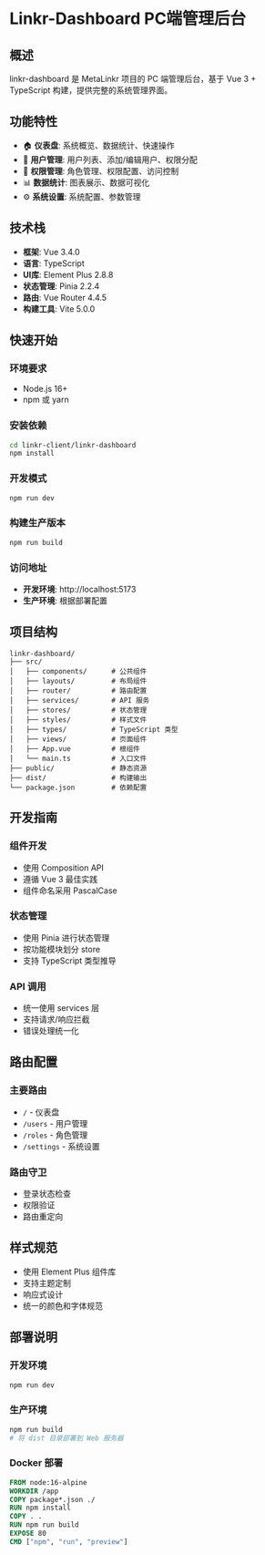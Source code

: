 # Linkr-Dashboard PC端管理后台

## 概述

linkr-dashboard 是 MetaLinkr 项目的 PC 端管理后台，基于 Vue 3 + TypeScript 构建，提供完整的系统管理界面。

## 功能特性

- 🏠 **仪表盘**: 系统概览、数据统计、快速操作
- 👥 **用户管理**: 用户列表、添加/编辑用户、权限分配
- 🔐 **权限管理**: 角色管理、权限配置、访问控制
- 📊 **数据统计**: 图表展示、数据可视化
- ⚙️ **系统设置**: 系统配置、参数管理

## 技术栈

- **框架**: Vue 3.4.0
- **语言**: TypeScript
- **UI库**: Element Plus 2.8.8
- **状态管理**: Pinia 2.2.4
- **路由**: Vue Router 4.4.5
- **构建工具**: Vite 5.0.0

## 快速开始

### 环境要求
- Node.js 16+
- npm 或 yarn

### 安装依赖
```bash
cd linkr-client/linkr-dashboard
npm install
```

### 开发模式
```bash
npm run dev
```

### 构建生产版本
```bash
npm run build
```

### 访问地址
- **开发环境**: http://localhost:5173
- **生产环境**: 根据部署配置

## 项目结构

```
linkr-dashboard/
├── src/
│   ├── components/      # 公共组件
│   ├── layouts/         # 布局组件
│   ├── router/          # 路由配置
│   ├── services/        # API 服务
│   ├── stores/          # 状态管理
│   ├── styles/          # 样式文件
│   ├── types/           # TypeScript 类型
│   ├── views/           # 页面组件
│   ├── App.vue          # 根组件
│   └── main.ts          # 入口文件
├── public/              # 静态资源
├── dist/                # 构建输出
└── package.json         # 依赖配置
```

## 开发指南

### 组件开发
- 使用 Composition API
- 遵循 Vue 3 最佳实践
- 组件命名采用 PascalCase

### 状态管理
- 使用 Pinia 进行状态管理
- 按功能模块划分 store
- 支持 TypeScript 类型推导

### API 调用
- 统一使用 services 层
- 支持请求/响应拦截
- 错误处理统一化

## 路由配置

### 主要路由
- `/` - 仪表盘
- `/users` - 用户管理
- `/roles` - 角色管理
- `/settings` - 系统设置

### 路由守卫
- 登录状态检查
- 权限验证
- 路由重定向

## 样式规范

- 使用 Element Plus 组件库
- 支持主题定制
- 响应式设计
- 统一的颜色和字体规范

## 部署说明

### 开发环境
```bash
npm run dev
```

### 生产环境
```bash
npm run build
# 将 dist 目录部署到 Web 服务器
```

### Docker 部署
```dockerfile
FROM node:16-alpine
WORKDIR /app
COPY package*.json ./
RUN npm install
COPY . .
RUN npm run build
EXPOSE 80
CMD ["npm", "run", "preview"]
```
